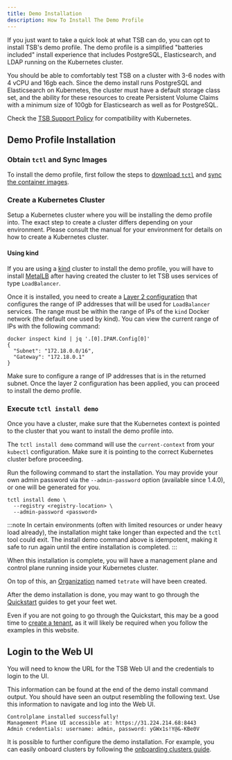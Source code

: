 ```yaml
---
title: Demo Installation
description: How To Install The Demo Profile
---
```


If you just want to take a quick look at what TSB can do, you can opt to
install TSB's demo profile. The demo profile is a simplified "batteries included"
install experience that includes PostgreSQL, Elasticsearch, and LDAP running
on the Kubernetes cluster.

You should be able to comfortably test TSB on a cluster with 3-6 nodes with 4
vCPU and 16gb each. Since the demo install runs PostgreSQL and Elasticsearch on
Kubernetes, the cluster must have a default storage class set, and the ability
for these resources to create Persistent Volume Claims with a minimum size of
100gb for Elasticsearch as well as for PostgreSQL.

Check the [TSB Support Policy](../../release_notes_announcements/support_policy#kubernetes-versions) for compatibility with Kubernetes.

## Demo Profile Installation

### Obtain `tctl` and Sync Images

To install the demo profile, first follow the steps to
[download `tctl`](../requirements-and-download#download) and
[sync the container images](../requirements-and-download#sync-tetrate-service-bridge-images).

### Create a Kubernetes Cluster

Setup a Kubernetes cluster where you will be installing the demo profile into.
The exact step to create a cluster differs depending on your environment.
Please consult the manual for your environment for details
on how to create a Kubernetes cluster.

#### Using kind

If you are using a [kind](https://kind.sigs.k8s.io/) cluster to install the
demo profile, you will have to install [MetalLB](https://metallb.universe.tf/) after
having created the cluster to let TSB uses services of type `LoadBalancer`.

Once it is installed, you need to create a [Layer 2 configuration](https://metallb.universe.tf/configuration/#layer-2-configuration)
that configures the range of IP addresses that will be used for `LoadBalancer` services.
The range must be within the range of IPs of the `kind` Docker network (the default one used by kind).
You can view the current range of IPs with the following command:

```bash{promptUser: alice}
docker inspect kind | jq '.[0].IPAM.Config[0]'
{
  "Subnet": "172.18.0.0/16",
  "Gateway": "172.18.0.1"
}
```

Make sure to configure a range of IP addresses that is in the returned subnet. Once the layer 2 configuration
has been applied, you can proceed to install the demo profile.


### Execute `tctl install demo`

Once you have a cluster, make sure that the Kubernetes context is pointed
to the cluster that you want to install the demo profile into.

The `tctl install demo` command will use the `current-context` from your `kubectl`
configuration. Make sure it is pointing to the correct Kubernetes cluster before
proceeding.

Run the following command to start the installation. You may provide your own
admin password via the `--admin-password` option (available since 1.4.0), or
one will be generated for you.

```bash{promptUser: alice}
tctl install demo \
  --registry <registry-location> \
  --admin-password <password>
```

:::note
In certain environments (often with limited resources or under heavy load
already), the installation might take longer than expected and the `tctl` tool
could exit. The install demo command above is idempotent, making it safe to run again
until the entire installation is completed.
:::


When this installation is complete, you will have a management plane and control
plane running inside your Kubernetes cluster.

On top of this, an [Organization](../../concepts/terminology#organization) named `tetrate`
will have been created.

After the demo installation is done, you may want to go through the [Quickstart](../../quickstart)
guides to get your feet wet.

Even if you are not going to go through the Quickstart, this may be a good time to
[create a tenant](../../quickstart/tenant), as it will likely be required when you follow the examples in this website.

## Login to the Web UI

You will need to know the URL for the TSB Web UI and the credentials to login to the UI.

This information can be found at the end of the demo install command output.
You should have seen an output resembling the following text. Use this information
to navigate and log into the Web UI.

```bash{promptUser: "alice"}
Controlplane installed successfully!
Management Plane UI accessible at: https://31.224.214.68:8443
Admin credentials: username: admin, password: yGWx1s!Y@&-KBe0V
```

It is possible to further configure the demo installation. For example, you can
easily onboard clusters by following the [onboarding clusters guide](./onboarding-clusters).